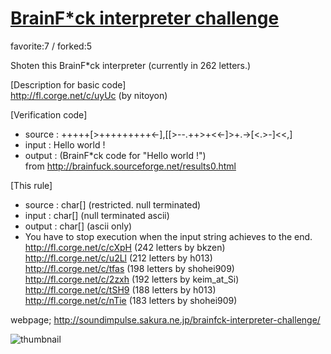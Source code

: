 # [BrainF*ck interpreter challenge](http://fl.corge.net/c/49Vu)

favorite:7 / forked:5

Shoten this BrainF*ck interpreter (currently in 262 letters.)  
  
[Description for basic code]  
http://fl.corge.net/c/uyUc (by nitoyon)  
  
[Verification code]  
- source : +++++[>+++++++++<-],[[>--.++>+<<-]>+.->[<.>-]<<,]  
- input  : Hello world !  
- output : (BrainF*ck code for "Hello world !")  
from http://brainfuck.sourceforge.net/results0.html  
  
[This rule]  
- source : char[] (restricted. null terminated)  
- input  : char[] (null terminated ascii)  
- output : char[] (ascii only)  
- You have to stop execution when the input string achieves to the end.  
http://fl.corge.net/c/cXpH (242 letters by bkzen)  
http://fl.corge.net/c/u2Ll (212 letters by h013)  
http://fl.corge.net/c/tfas (198 letters by shohei909)  
http://fl.corge.net/c/2zxh (192 letters by keim_at_Si)  
http://fl.corge.net/c/tSH9 (188 letters by h013)  
http://fl.corge.net/c/nTie (183 letters by shohei909)   
  
webpage; http://soundimpulse.sakura.ne.jp/brainfck-interpreter-challenge/

![thumbnail](./thumbnail.jpg)
